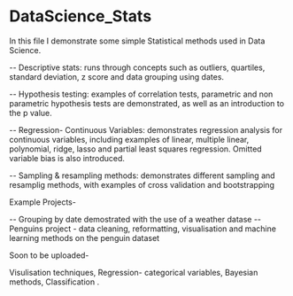# DataScience_Stats

In this file I demonstrate some simple Statistical methods used in Data Science. 

-- Descriptive stats: 
	runs through concepts such as outliers, quartiles, standard deviation, z score and data grouping using dates.

-- Hypothesis testing:
	examples of correlation tests, parametric and non parametric hypothesis tests are demonstrated, as well as an introduction to the p value.

-- Regression- Continuous Variables:
	demonstrates regression analysis for continuous variables, including examples of linear, multiple linear, polynomial, ridge, lasso and partial least squares regression.  Omitted variable bias is also introduced. 

-- Sampling & resampling methods:
	demonstrates different sampling and resamplig methods, with examples of cross validation and bootstrapping


Example Projects-


-- Grouping by date demostrated with the use of a weather datase
-- Penguins project - data cleaning, reformatting, visualisation and machine learning methods on the penguin dataset


Soon to be uploaded-

Visulisation techniques, Regression- categorical variables, Bayesian methods, Classification .
